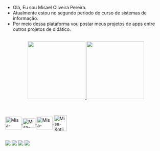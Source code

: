 - Olá, Eu sou Misael Oliveira Pereira. 
- Atualmente estou no segundo periodo do curso de sistemas de informação.
- Por meio dessa plataforma vou postar meus projetos de apps entre outros projetos de didático.

 ##


<div align="center">
  <a href="https://github.com/MisaelOPereira">
  <img height="180em" src="https://github-readme-stats.vercel.app/api?username=MisaelOPereira&show_icons=true&theme=dracula&include_all_commits=true&count_private=true"/>
  <img height="180em" src="https://github-readme-stats.vercel.app/api/top-langs/?username=MisaelOPereira&layout=compact&langs_count=7&theme=dracula"/>
</div>

  ##
  
<div style="display: inline_block"><br>
  <img align="center" alt="Misa-Kotlin" height="40" width="50" src="https://cdn.jsdelivr.net/gh/devicons/devicon/icons/androidstudio/androidstudio-original.svg">
  <img align="center" alt="Misa-Kotlin" height="30" width="40" src="https://cdn.jsdelivr.net/gh/devicons/devicon/icons/kotlin/kotlin-original.svg">
  <img align="center" alt="Misa-Kotlin" height="40" width="50" src="https://cdn.jsdelivr.net/gh/devicons/devicon/icons/csharp/csharp-original.svg">
  <img align="center" alt="Misa-Kotlin" height="50" width="40" src="https://cdn.jsdelivr.net/gh/devicons/devicon/icons/java/java-original.svg" />
</div>  
  
  ##
  
<div>
  <a href="https://www.instagram.com/misael_oliveira17/" target="_blank"><img src="https://img.shields.io/badge/-Instagram-%23E4405F?style=for-the-badge&logo=instagram&logoColor=white" target="_blank"></a>
 <a href="https://discord.com/channels/MisaMonk" target="_blank"><img src="https://img.shields.io/badge/Discord-7289DA?style=for-the-badge&logo=discord&logoColor=white" target="_blank"></a> 
  <a href = "misaselo19@gmail.com"><img src="https://img.shields.io/badge/-Gmail-%23333?style=for-the-badge&logo=gmail&logoColor=white" target="_blank"></a>
  <a href="https://www.linkedin.com/in/misael-oliveira-pereira-b66974235" target="_blank"><img src="https://img.shields.io/badge/-LinkedIn-%230077B5?style=for-the-badge&logo=linkedin&logoColor=white" target="_blank"></a> 
</div>  


